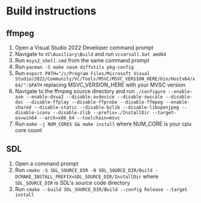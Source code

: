 # Build instructions


## ffmpeg

1. Open a Visual Studio 2022 Developer command prompt
2. Navigate to `VC\Auxiliary\Build` and run `vcvarsall.bat amd64`
3. Run `msys2_shell.cmd` from the same command prompt
4. Run `pacman -S make nasm diffutils pkg-config`
5. Run `export PATH="/c/Program Files/Microsoft Visual Studio/2022/Community/VC/Tools/MSVC/MSVC_VERSION_HERE/bin/Hostx64/x64/":$PATH` replacing MSVC_VERSION_HERE with your MVSC version
6. Navigate to the ffmpeg source directory and run `./configure --enable-asm --enable-dxva2 --disable-avdevice --disable-swscale --disable-doc --disable-ffplay --disable-ffprobe --disable-ffmpeg --enable-shared --disable-static --disable-bzlib --disable-libopenjpeg --disable-iconv --disable-zlib --prefix=./InstallDir --target-os=win64 --arch=x86_64 --toolchain=msvc`
7. Run `make -j NUM_CORES && make install` where NUM_CORE is your cpu core count

## SDL

1. Open a command prompt
2. Run `cmake -S SDL_SOURCE_DIR -B SDL_SOURCE_DIR/Build -DCMAKE_INSTALL_PREFIX=SDL_SOURCE_DIR/InstallDir` where `SDL_SOURCE_DIR` is SDL's source code directory
3. Run `cmake --build SDL_SOURCE_DIR/Build --config Release --target install`